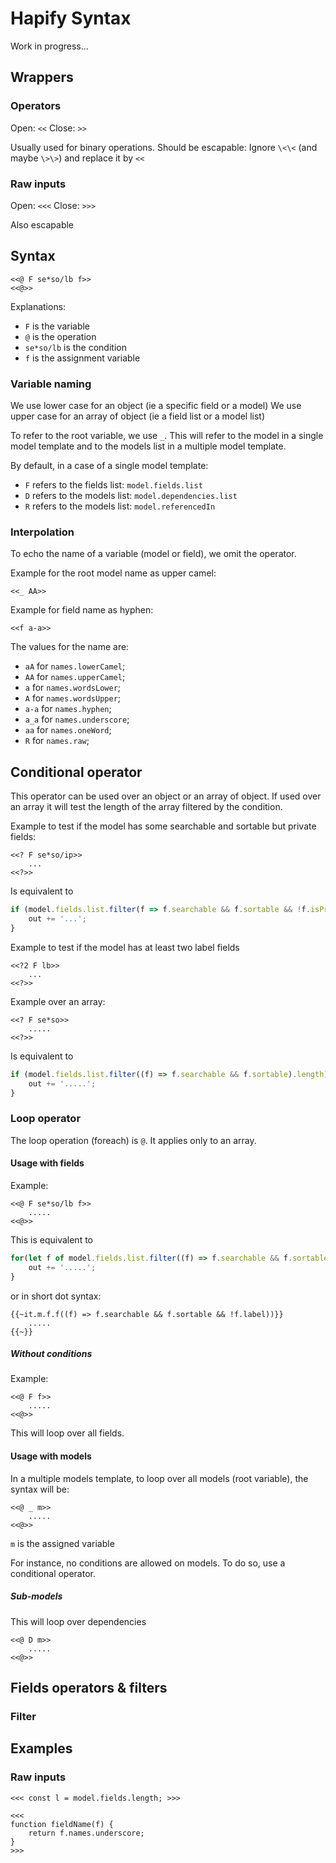 # Hapify Syntax

Work in progress...

## Wrappers

### Operators

Open: `<<`
Close: `>>`

Usually used for binary operations. Should be escapable:
Ignore `\<\<` (and maybe `\>\>`) and replace it by `<<`

### Raw inputs

Open: `<<<`
Close: `>>>`

Also escapable

## Syntax

```
<<@ F se*so/lb f>>
<<@>>
```

Explanations:
- `F` is the variable
- `@` is the operation
- `se*so/lb` is the condition
- `f` is the assignment variable

### Variable naming

We use lower case for an object (ie a specific field or a model)
We use upper case for an array of object (ie a field list or a model list)

To refer to the root variable, we use `_`.
This will refer to the model in a single model template and to the models list in a multiple model template.

By default, in a case of a single model template:
- `F` refers to the fields list: `model.fields.list`
- `D` refers to the models list: `model.dependencies.list`
- `R` refers to the models list: `model.referencedIn`

### Interpolation

To echo the name of a variable (model or field), we omit the operator.

Example for the root model name as upper camel:

```
<<_ AA>>
```

Example for field name as hyphen:

```
<<f a-a>>
```

The values for the name are:

- `aA` for `names.lowerCamel`;
- `AA` for `names.upperCamel`;
- `a` for `names.wordsLower`;
- `A` for `names.wordsUpper`;
- `a-a` for `names.hyphen`;
- `a_a` for `names.underscore`;
- `aa` for `names.oneWord`;
- `R` for `names.raw`;

## Conditional operator

This operator can be used over an object or an array of object.
If used over an array it will test the length of the array filtered by the condition.

Example to test if the model has some searchable and sortable but private fields:

```
<<? F se*so/ip>>
    ...
<<?>>
```

Is equivalent to
```javascript
if (model.fields.list.filter(f => f.searchable && f.sortable && !f.isPrivate).length > 0) {
    out += '...';
}
```

Example to test if the model has at least two label fields

```
<<?2 F lb>>
    ...
<<?>>
```

Example over an array:
```
<<? F se*so>>
    .....
<<?>>
```

Is equivalent to
```javascript
if (model.fields.list.filter((f) => f.searchable && f.sortable).length) {
    out += '.....';
}
```

### Loop operator

The loop operation (foreach) is `@`. It applies only to an array.

#### Usage with fields

Example:
```
<<@ F se*so/lb f>>
    .....
<<@>>
```

This is equivalent to
```javascript
for(let f of model.fields.list.filter((f) => f.searchable && f.sortable && !f.label)) {
    out += '.....';
}
```

or in short dot syntax:
```
{{~it.m.f.f((f) => f.searchable && f.sortable && !f.label))}}
    .....
{{~}}
```

##### Without conditions

Example:
```
<<@ F f>>
    .....
<<@>>
```

This will loop over all fields.

#### Usage with models

In a multiple models template, to loop over all models (root variable), the syntax will be:

```
<<@ _ m>>
    .....
<<@>>
```

`m` is the assigned variable

For instance, no conditions are allowed on models. To do so, use a conditional operator.

##### Sub-models

This will loop over dependencies

```
<<@ D m>>
    .....
<<@>>
```

## Fields operators & filters

### Filter

## Examples

### Raw inputs

```
<<< const l = model.fields.length; >>>
```

```
<<<
function fieldName(f) {
    return f.names.underscore;
}
>>>
```

